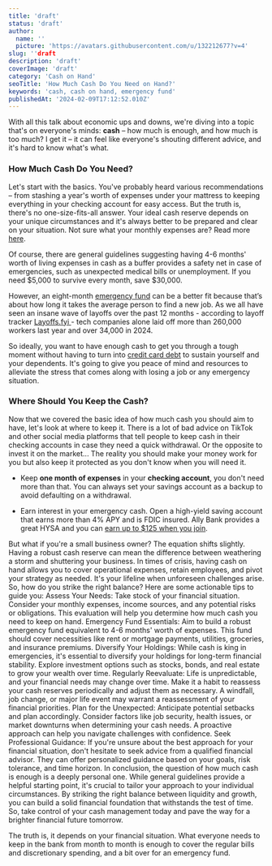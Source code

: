 ```yaml
---
title: 'draft'
status: 'draft'
author:
  name: ''
  picture: 'https://avatars.githubusercontent.com/u/132212677?v=4'
slug: ''draft
description: 'draft'
coverImage: 'draft'
category: 'Cash on Hand'
seoTitle: 'How Much Cash Do You Need on Hand?'
keywords: 'cash, cash on hand, emergency fund'
publishedAt: '2024-02-09T17:12:52.010Z'
---
```


With all this talk about economic ups and downs, we're diving into a topic that's on everyone's minds: **cash** – how much is enough, and how much is too much? I get it – it can feel like everyone's shouting different advice, and it's hard to know what's what.

### How Much Cash Do You Need?

Let's start with the basics. You've probably heard various recommendations – from stashing a year's worth of expenses under your mattress to keeping everything in your checking account for easy access. But the truth is, there's no one-size-fits-all answer. Your ideal cash reserve depends on your unique circumstances and it's always better to be prepared and clear on your situation. Not sure what your monthly expenses are? Read more [here](/blog/tracking-monthly-expenses).

Of course, there are general guidelines suggesting having 4-6 months' worth of living expenses in cash as a buffer provides a safety net in case of emergencies, such as unexpected medical bills or unemployment. If you need $5,000 to survive every month, save $30,000.

However, an eight-month [emergency fund](/blog/building-an-emergency-fund) can be a better fit because that’s about how long it takes the average person to find a new job. As we all have seen an insane wave of layoffs over the past 12 months - according to layoff tracker [Layoffs.fyi ](http://layoffs.fyi/)\- tech companies alone laid off more than 260,000 workers last year and over 34,000 in 2024.

So ideally, you want to have enough cash to get you through a tough moment without having to turn into [credit card debt](/blog/how-to-get-out-of-debt) to sustain yourself and your dependents. It's going to give you peace of mind and resources to alleviate the stress that comes along with losing a job or any emergency situation.

### Where Should You Keep the Cash?

Now that we covered the basic idea of how much cash you should aim to have, let's look at where to keep it. There is a lot of bad advice on TikTok and other social media platforms that tell people to keep cash in their checking accounts in case they need a quick withdrawal. Or the opposite to invest it on the market... The reality you should make your money work for you but also keep it protected as you don't know when you will need it.

- Keep **one month of expenses** in your **checking account**, you don't need more than that. You can always set your savings account as a backup to avoid defaulting on a withdrawal.

- Earn interest in your emergency cash. Open a high-yield saving account that earns more than 4% APY and is FDIC insured. Ally Bank provides a great HYSA and you can [earn up to $125 when you join](https://www.ally.com/referral?code=4H3G4S7N9D).

But what if you're a small business owner? The equation shifts slightly. Having a robust cash reserve can mean the difference between weathering a storm and shuttering your business. In times of crisis, having cash on hand allows you to cover operational expenses, retain employees, and pivot your strategy as needed. It's your lifeline when unforeseen challenges arise. So, how do you strike the right balance? Here are some actionable tips to guide you: Assess Your Needs: Take stock of your financial situation. Consider your monthly expenses, income sources, and any potential risks or obligations. This evaluation will help you determine how much cash you need to keep on hand. Emergency Fund Essentials: Aim to build a robust emergency fund equivalent to 4-6 months' worth of expenses. This fund should cover necessities like rent or mortgage payments, utilities, groceries, and insurance premiums. Diversify Your Holdings: While cash is king in emergencies, it's essential to diversify your holdings for long-term financial stability. Explore investment options such as stocks, bonds, and real estate to grow your wealth over time. Regularly Reevaluate: Life is unpredictable, and your financial needs may change over time. Make it a habit to reassess your cash reserves periodically and adjust them as necessary. A windfall, job change, or major life event may warrant a reassessment of your financial priorities. Plan for the Unexpected: Anticipate potential setbacks and plan accordingly. Consider factors like job security, health issues, or market downturns when determining your cash needs. A proactive approach can help you navigate challenges with confidence. Seek Professional Guidance: If you're unsure about the best approach for your financial situation, don't hesitate to seek advice from a qualified financial advisor. They can offer personalized guidance based on your goals, risk tolerance, and time horizon. In conclusion, the question of how much cash is enough is a deeply personal one. While general guidelines provide a helpful starting point, it's crucial to tailor your approach to your individual circumstances. By striking the right balance between liquidity and growth, you can build a solid financial foundation that withstands the test of time. So, take control of your cash management today and pave the way for a brighter financial future tomorrow.

The truth is, it depends on your financial situation. What everyone needs to keep in the bank from month to month is enough to cover the regular bills and discretionary spending, and a bit over for an emergency fund.



